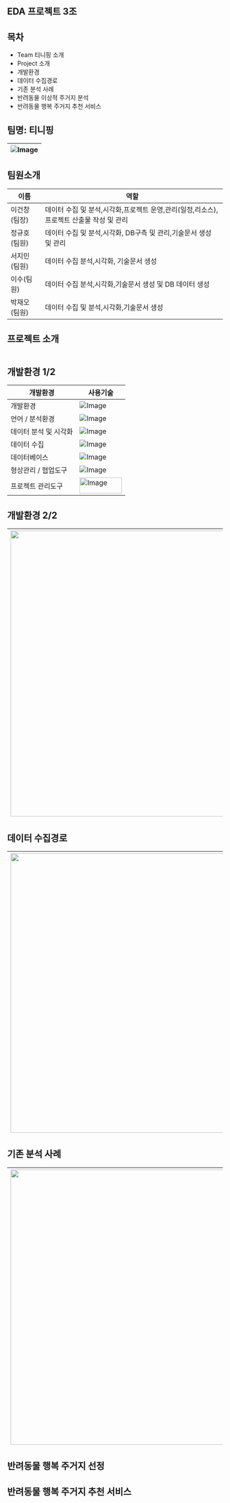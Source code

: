 ## EDA 프로젝트 3조
## 목차 
* Team 티니핑 소개 
* Project 소개
* 개발환경
* 데이터 수집경로
* 기존 분석 사례
* 반려동물 이상적 주거지 분석
* 반려동물 행복 주거지 추천 서비스


## 팀명: 티니핑
|![Image](https://github.com/user-attachments/assets/d6cd8f0e-448a-410d-8667-040a7e6a9c45)|
|---|

## 팀원소개
| 이름 | 역할 |
|---|---|
| 이건창(팀장) | 데이터 수집 및 분석,시각화,프로젝트 운영,관리(일정,리소스),프로젝트 산출물 작성 및 관리|
| 정규호(팀원) | 데이터 수집 및 분석,시각화, DB구측 및 관리,기술문서 생성 및 관리|
| 서지민(팀원) | 데이터 수집 분석,시각화, 기술문서 생성 |
| 이수(팀원) | 데이터 수집 분석,시각화,기술문서 생성 및 DB 데이터 생성 |
| 박재오(팀원)| 데이터 수집 및 분석,시각화,기술문서 생성 |

## 프로젝트 소개
|  |
|---|

## 개발환경 1/2
| 개발환경 | 사용기술 |
|---|---|
| 개발환경 | ![Image](https://github.com/user-attachments/assets/c7236917-4ac1-46d9-8c6c-c59eeb206792)|
| 언어 / 분석환경 | ![Image](https://github.com/user-attachments/assets/553a3025-9653-4a7e-99ea-4492f4e1c8c6)  |
| 데이터 분석 및 시각화 | ![Image](https://github.com/user-attachments/assets/1518547b-9794-4afb-827f-ca6f11d1083b) |
| 데이터 수집 | ![Image](https://github.com/user-attachments/assets/18047823-1dba-4b9d-b4f5-2eedf0570d62) |
| 데이터베이스|  ![Image](https://github.com/user-attachments/assets/00740580-cd9a-4980-b9e2-72c118ca7ceb) |
| 형상관리 / 협업도구| ![Image](https://github.com/user-attachments/assets/46320592-ae8b-48f5-b389-d4be3332d9a4)  |
| 프로젝트 관리도구|  <img width="99" height="37" alt="Image" src="https://github.com/user-attachments/assets/51b0c6e3-d0f7-4236-a3af-ca66b7fb144f" /> |
## 개발환경 2/2
|<img width="1238" height="667" alt="Image" src="https://github.com/user-attachments/assets/618ad936-c8f3-4a33-9b0f-f1633c990439" />|
|---|

## 데이터 수집경로 
|<img width="1255" height="652" alt="Image" src="https://github.com/user-attachments/assets/b090e866-0167-4c73-a614-f6be59afe030" />|
|---|

## 기존 분석 사례
|<img width="1199" height="642" alt="Image" src="https://github.com/user-attachments/assets/a53204ce-4d10-49f1-a339-7196a2ee4315" />|
|---|

## 반려동물 행복 주거지 선정
## 반려동물 행복 주거지 추천 서비스

